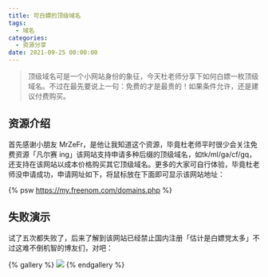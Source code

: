 ```yaml
---
title: 可白嫖的顶级域名
tags:
  - 域名
categories:
  - 资源分享
date: 2021-09-25 00:00:00
---
```


> 顶级域名可是一个小网站身份的象征，今天杜老师分享下如何白嫖一枚顶级域名。不过在最先要说上一句：免费的才是最贵的！如果条件允许，还是建议付费购买。

<!-- more -->

## 资源介绍

首先感谢小朋友 MrZeFr，是他让我知道这个资源，毕竟杜老师平时很少会关注免费资源「凡尔赛 ing」该网站支持申请多种后缀的顶级域名，如tk/ml/ga/cf/gq，还支持在该网站以成本价格购买其它顶级域名。更多的大家可自行体验，毕竟杜老师没申请成功，申请网址如下，将鼠标放在下面即可显示该网站地址：

{% psw https://my.freenom.com/domains.php %}

## 失败演示

试了五次都失败了，后来了解到该网站已经禁止国内注册「估计是白嫖党太多」不过这难不倒机智的博友们，对吧：

{% gallery %}
![](https://cdn.dusays.com/2021/09/386-1.jpg/1)
{% endgallery %}
